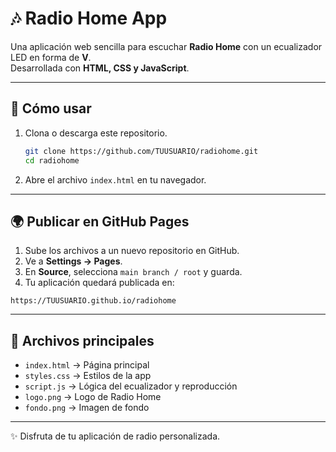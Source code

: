 # 🎶 Radio Home App

Una aplicación web sencilla para escuchar **Radio Home** con un ecualizador LED en forma de **V**.  
Desarrollada con **HTML, CSS y JavaScript**.

---

## 🚀 Cómo usar

1. Clona o descarga este repositorio.
   ```bash
   git clone https://github.com/TUUSUARIO/radiohome.git
   cd radiohome
   ```

2. Abre el archivo `index.html` en tu navegador.

---

## 🌍 Publicar en GitHub Pages

1. Sube los archivos a un nuevo repositorio en GitHub.
2. Ve a **Settings → Pages**.
3. En **Source**, selecciona `main branch / root` y guarda.
4. Tu aplicación quedará publicada en:

```
https://TUUSUARIO.github.io/radiohome
```

---

## 📂 Archivos principales

- `index.html` → Página principal
- `styles.css` → Estilos de la app
- `script.js` → Lógica del ecualizador y reproducción
- `logo.png` → Logo de Radio Home
- `fondo.png` → Imagen de fondo

---

✨ Disfruta de tu aplicación de radio personalizada.
